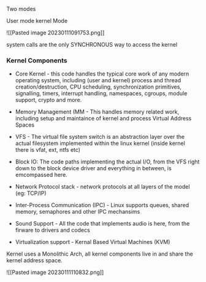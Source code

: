 
Two modes

User mode
kernel Mode

![[Pasted image 20230111091753.png]]

system calls are the only SYNCHRONOUS way to access the kernel

### Kernel Components

- Core Kernel - this code handles the typical core work of any modern operating system, including (user and kernel) process and thread creation/destruction, CPU scheduling, synchronization primitives, signalling, timers, interrupt handling, namespaces, cgroups, module support, crypto and more.

- Memory Management (MM - This handles memory related work, including setup and maintaince of kernel and process Virtual Address Spaces

- VFS - The virtual file system switch is an abstraction layer over the actual filesystem implemented within the linux kernel (inside kernel there is vfat, ext, ntfs etc)
- Block IO: The code paths implementing the actual I/O, from the VFS right down to the block device driver and everything in between, is emcompassed here.
- Network Protocol stack - network protocols at all layers of the model (eg: TCP/IP)
- Inter-Process Communication (IPC) - Linux supports queues, shared memory, semaphores and other IPC mechansims
- Sound Support - All the code that implements audio is here, from the firware  to drivers and codecs
- Virtualization support - Kernal Based Virtual Machines (KVM)


Kernel uses a Monolithic Arch, all kernel components live in and share the kernel address space.

![[Pasted image 20230111110832.png]]

